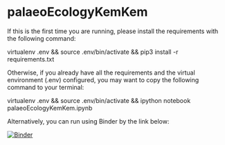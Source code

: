 # palaeoEcologyKemKem

If this is the first time you are running, please install the requirements with the following command:

virtualenv .env && source .env/bin/activate && pip3 install -r requirements.txt

Otherwise, if you already have all the requirements and the virtual environment (.env) configured, you may want to copy the following command to your terminal:

virtualenv .env && source .env/bin/activate && ipython notebook palaeoEcologyKemKem.ipynb

Alternatively, you can run using Binder by the link below:

[![Binder](https://mybinder.org/badge_logo.svg)](https://mybinder.org/v2/gh/Tungdil01/palaeoEcologyKemKem/HEAD)
